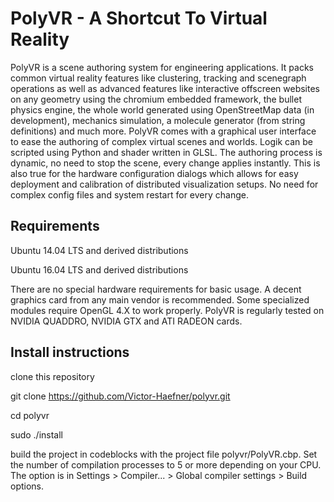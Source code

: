<h1>PolyVR - A Shortcut To Virtual Reality</h1>

PolyVR is a scene authoring system for engineering applications.
It packs common virtual reality features like clustering, tracking and scenegraph operations as well as advanced features like interactive offscreen websites on any geometry using the chromium embedded framework, the bullet physics engine, the whole world generated using OpenStreetMap data (in development), mechanics simulation, a molecule generator (from string definitions) and much more. PolyVR comes with a graphical user interface to ease the authoring of complex virtual scenes and worlds. Logik can be scripted using Python and shader written in GLSL. The authoring process is dynamic, no need to stop the scene, every change applies instantly. This is also true for the hardware configuration dialogs which allows for easy deployment and calibration of distributed visualization setups. No need for complex config files and system restart for every change.

<h2>Requirements</h2>

Ubuntu 14.04 LTS and derived distributions

Ubuntu 16.04 LTS and derived distributions

There are no special hardware requirements for basic usage.
A decent graphics card from any main vendor is recommended.
Some specialized modules require OpenGL 4.X to work properly.
PolyVR is regularly tested on NVIDIA QUADDRO, NVIDIA GTX and ATI RADEON cards.

<h2>Install instructions</h2>

clone this repository

 git clone https://github.com/Victor-Haefner/polyvr.git

 cd polyvr

 sudo ./install


build the project in codeblocks with the project file polyvr/PolyVR.cbp.
Set the number of compilation processes to 5 or more depending on your CPU.
The option is in Settings > Compiler... > Global compiler settings > Build options.


